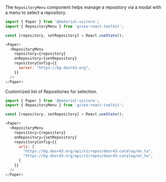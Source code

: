 The `RepositoryMenu` component helps manage a repository via a modal with a menu to select a repository.

```js
import { Paper } from '@material-ui/core';
import { RepositoryMenu } from 'gitea-react-toolkit';

const [repository, setRepository] = React.useState();

<Paper>
  <RepositoryMenu
    repository={repository}
    onRepository={setRepository}
    repositoryConfig={{
      server: "https://bg.door43.org",
    }}
  />
</Paper>
```

Customized list of Repositories for selection.

```js
import { Paper } from '@material-ui/core';
import { RepositoryMenu } from 'gitea-react-toolkit';

const [repository, setRepository] = React.useState();

<Paper>
  <RepositoryMenu
    repository={repository}
    onRepository={setRepository}
    repositoryConfig={{
      urls: [
        "https://bg.door43.org/api/v1/repos/door43-catalog/en_ta",
        "https://bg.door43.org/api/v1/repos/door43-catalog/en_tw",
      ]
    }}
  />
</Paper>
```
